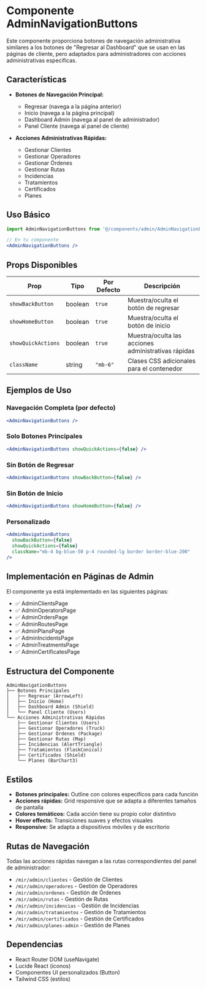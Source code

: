 # Componente AdminNavigationButtons

Este componente proporciona botones de navegación administrativa similares a los botones de "Regresar al Dashboard" que se usan en las páginas de cliente, pero adaptados para administradores con acciones administrativas específicas.

## Características

- **Botones de Navegación Principal:**
  - Regresar (navega a la página anterior)
  - Inicio (navega a la página principal)
  - Dashboard Admin (navega al panel de administrador)
  - Panel Cliente (navega al panel de cliente)

- **Acciones Administrativas Rápidas:**
  - Gestionar Clientes
  - Gestionar Operadores
  - Gestionar Órdenes
  - Gestionar Rutas
  - Incidencias
  - Tratamientos
  - Certificados
  - Planes

## Uso Básico

```jsx
import AdminNavigationButtons from '@/components/admin/AdminNavigationButtons';

// En tu componente
<AdminNavigationButtons />
```

## Props Disponibles

| Prop | Tipo | Por Defecto | Descripción |
|------|------|-------------|-------------|
| `showBackButton` | boolean | `true` | Muestra/oculta el botón de regresar |
| `showHomeButton` | boolean | `true` | Muestra/oculta el botón de inicio |
| `showQuickActions` | boolean | `true` | Muestra/oculta las acciones administrativas rápidas |
| `className` | string | `"mb-6"` | Clases CSS adicionales para el contenedor |

## Ejemplos de Uso

### Navegación Completa (por defecto)
```jsx
<AdminNavigationButtons />
```

### Solo Botones Principales
```jsx
<AdminNavigationButtons showQuickActions={false} />
```

### Sin Botón de Regresar
```jsx
<AdminNavigationButtons showBackButton={false} />
```

### Sin Botón de Inicio
```jsx
<AdminNavigationButtons showHomeButton={false} />
```

### Personalizado
```jsx
<AdminNavigationButtons 
  showBackButton={false} 
  showQuickActions={false}
  className="mb-4 bg-blue-50 p-4 rounded-lg border border-blue-200"
/>
```

## Implementación en Páginas de Admin

El componente ya está implementado en las siguientes páginas:

- ✅ AdminClientsPage
- ✅ AdminOperatorsPage  
- ✅ AdminOrdersPage
- ✅ AdminRoutesPage
- ✅ AdminPlansPage
- ✅ AdminIncidentsPage
- ✅ AdminTreatmentsPage
- ✅ AdminCertificatesPage

## Estructura del Componente

```
AdminNavigationButtons
├── Botones Principales
│   ├── Regresar (ArrowLeft)
│   ├── Inicio (Home)
│   ├── Dashboard Admin (Shield)
│   └── Panel Cliente (Users)
└── Acciones Administrativas Rápidas
    ├── Gestionar Clientes (Users)
    ├── Gestionar Operadores (Truck)
    ├── Gestionar Órdenes (Package)
    ├── Gestionar Rutas (Map)
    ├── Incidencias (AlertTriangle)
    ├── Tratamientos (FlaskConical)
    ├── Certificados (Shield)
    └── Planes (BarChart3)
```

## Estilos

- **Botones principales:** Outline con colores específicos para cada función
- **Acciones rápidas:** Grid responsive que se adapta a diferentes tamaños de pantalla
- **Colores temáticos:** Cada acción tiene su propio color distintivo
- **Hover effects:** Transiciones suaves y efectos visuales
- **Responsive:** Se adapta a dispositivos móviles y de escritorio

## Rutas de Navegación

Todas las acciones rápidas navegan a las rutas correspondientes del panel de administrador:

- `/mir/admin/clientes` - Gestión de Clientes
- `/mir/admin/operadores` - Gestión de Operadores
- `/mir/admin/ordenes` - Gestión de Órdenes
- `/mir/admin/rutas` - Gestión de Rutas
- `/mir/admin/incidencias` - Gestión de Incidencias
- `/mir/admin/tratamientos` - Gestión de Tratamientos
- `/mir/admin/certificados` - Gestión de Certificados
- `/mir/admin/planes-admin` - Gestión de Planes

## Dependencias

- React Router DOM (useNavigate)
- Lucide React (iconos)
- Componentes UI personalizados (Button)
- Tailwind CSS (estilos)
